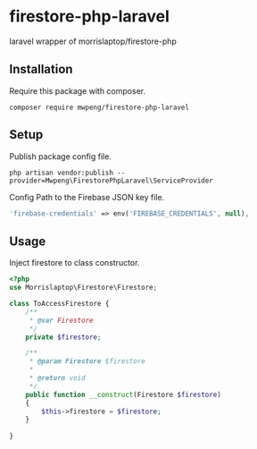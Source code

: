 # firestore-php-laravel
laravel wrapper of morrislaptop/firestore-php


## Installation

Require this package with composer. 

```shell
composer require mwpeng/firestore-php-laravel 
```

## Setup

Publish package config file. 

```shell
php artisan vendor:publish --provider=Mwpeng\FirestorePhpLaravel\ServiceProvider
```
Config Path to the Firebase JSON key file.
```php
'firebase-credentials' => env('FIREBASE_CREDENTIALS', null),
```

## Usage

Inject firestore to class constructor. 

```php
<?php
use Morrislaptop\Firestore\Firestore;

class ToAccessFirestore {
    /**
     * @var Firestore
     */
    private $firestore;

    /**
     * @param Firestore $firestore
     *
     * @return void
     */
    public function __construct(Firestore $firestore)
    {
        $this->firestore = $firestore;
    }
    
}

```